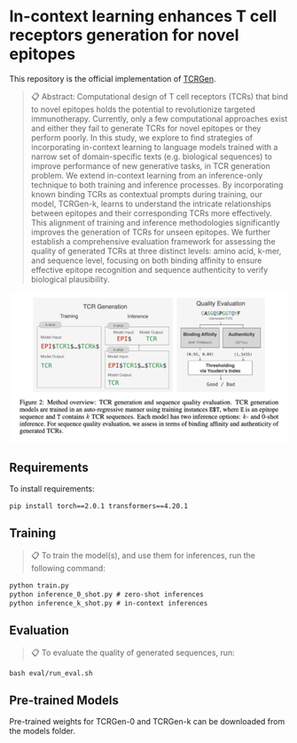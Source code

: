 
# In-context learning enhances T cell receptors generation for novel epitopes

This repository is the official implementation of [TCRGen](). 

>📋  Abstract: Computational design of T cell receptors (TCRs) that bind to novel epitopes holds the potential to revolutionize targeted immunotherapy. Currently, only a few computational approaches exist and either they fail to generate TCRs for novel epitopes or they perform poorly. In this study, we explore to find strategies of incorporating in-context learning to language models trained with a narrow set of domain-specific texts (e.g. biological sequences) to improve performance of new generative tasks, in TCR generation problem. We extend in-context learning from an inference-only technique to both training and inference processes. By incorporating known binding TCRs as contextual prompts during training, our model, TCRGen-k, learns to understand the intricate relationships between epitopes and their corresponding TCRs more effectively. This alignment of training and inference methodologies significantly improves the generation of TCRs for unseen epitopes. We further establish a comprehensive evaluation framework for assessing the quality of generated TCRs at three distinct levels: amino acid, k-mer, and sequence level, focusing on both binding affinity to ensure effective epitope recognition and sequence authenticity to verify biological plausibility. 

![Method Overview](figs/method_overview.png)


## Requirements

To install requirements:

```setup
pip install torch==2.0.1 transformers==4.20.1
```


## Training

>📋  To train the model(s), and use them for inferences, run the following command:

```
python train.py
python inference_0_shot.py # zero-shot inferences
python inference_k_shot.py # in-context inferences
```


## Evaluation

>📋  To evaluate the quality of generated sequences, run:

```eval
bash eval/run_eval.sh
```

## Pre-trained Models

Pre-trained weights for TCRGen-0 and TCRGen-k can be downloaded from the models folder. 